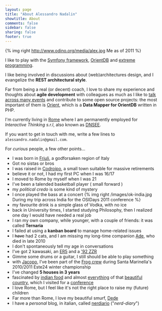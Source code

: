 ```yaml
---
layout: page
title: "About Alessandro Nadalin"
showtitle: About
comments: false
sidebar: false
sharing: false
footer: true
---
```


{% img right http://www.odino.org/media/alex.jpg Me as of 2011 %}

I like to play with the [Symfony framework](http://www.symfony.com), 
[OrientDB](http://www.orientechnologies.com/) and 
[extreme programming](http://www.extremeprogramming.org/).

I like being involved in discussions about (web)architectures design, and I
evangelize the **REST architectural style**.

Far from being a real (or decent) coach, I love to share my experience and
thoughts about **agile development** with colleagues as much as I like to 
[talk across many events](conferences) and
contribute to some open source projects: the most important of them is
[Orient](http://github.com/congow/Orient), which is a **Data Mapper for OrientDB**
written in PHP.

I'm currently living in
[Rome](http://maps.google.com/maps?q=roma+via+dei+prati+fiscali&hl=en&sll=41.89052,12.494249&sspn=0.913949,2.113495&vpsrc=0&hnear=Via+dei+Prati+Fiscali,+Roma,+Italy&t=m&z=16) 
where I am permanently employed for *Interactive Thinking s.r.l*, also known as
[DNSEE](http://www.dnsee.com).

If you want to get in touch with me, write a few lines to
`alessandro.nadalin@gmail.com`.

For *curious* people, a few other points...

* I was born in
[Friuli](http://maps.google.com/maps?q=san+vito+al+tagliamento&hl=en&ll=45.912944,12.854004&spn=4.448731,10.821533&sll=41.89052,12.494249&sspn=0.594988,1.352692&vpsrc=6&hnear=San+Vito+al+Tagliamento+Pordenone,+Friuli-Venezia+Giulia,+Italy&t=m&z=7),
a godforsaken region of Italy
* Got no sistas or bros
* I was raised in [Codroipo](http://en.wikipedia.org/wiki/Codroipo),
a small town suitable for massive retirements
* believe it or not, I had my first PC when I was 16/17
* I moved to Rome by myself when I was 21
* I've been a talended basketball player ( small forward )
* my *political credo* is some kind of mystery
* I once played the bass at a concert {% img right /images/ok-india.jpg During my trip across India for the OSIDays 2011 conference %}
* my favourite drink is a simple glass of Vodka, with no ice
* back in University times, I started studying Philosophy, then I realized one day
I would have needed a real job 
* I ran my own company, while younger, with a couple of friends: it was called
**Ternaria** 
* I failed at using a **kanban board** to manage home-related issues
* I ~~have~~ had 2 cats, and I am missing my long-time companion
[Ade](http://www.odino.org/201/il-buio-nell-anima), who died in late 2010
* I don't spontaneously tell my age in conversations
* I've got 2 kawasaki, an
[ER5](http://a7.sphotos.ak.fbcdn.net/hphotos-ak-snc3/16736_1234432711580_1552073836_625961_6134828_n.jpg)
 and a ['92 ZZR](http://a4.sphotos.ak.fbcdn.net/hphotos-ak-snc3/15331_1230037001690_1552073836_615791_859041_n.jpg)
* Gimme some drums or a guitar, I still should be able to play something 
* with [Jacopo](http://www.agiledevelopment.it/), I've been part of the 
[Frog crew](http://a1.sphotos.ak.fbcdn.net/hphotos-ak-snc6/179422_1744393780288_1552073836_1746666_5292395_n.jpg) during Santa Marinella's 2010/2011 Este24 winter championship
* I've changed **5 houses in 3 years**
* fascinated by [indian food](http://a8.sphotos.ak.fbcdn.net/hphotos-ak-snc7/390052_2597546188565_1552073836_2665338_114963098_n.jpg) and almost
[everything](http://a3.sphotos.ak.fbcdn.net/hphotos-ak-snc7/319666_2596714327769_1552073836_2664926_1543548191_n.jpg)
of that [beautiful country](http://www.flickr.com/photos/alessandrolombardi/6438543299/in/set-72157628237175419),
which I visited for a [conference](http://2011.osidays.com/speakers)
* I love Rome, but I feel like it's not the right place to raise my (future) children
* Far more than Rome, I love my beautiful smurf, [Dede](http://a6.sphotos.ak.fbcdn.net/hphotos-ak-snc7/393732_2987523297749_1552073836_2820295_1254732329_n.jpg)
* I have a *personal* blog, in italian, called [nerdiario](http://www.nerdiario.it) ("*nerd-diary*")

